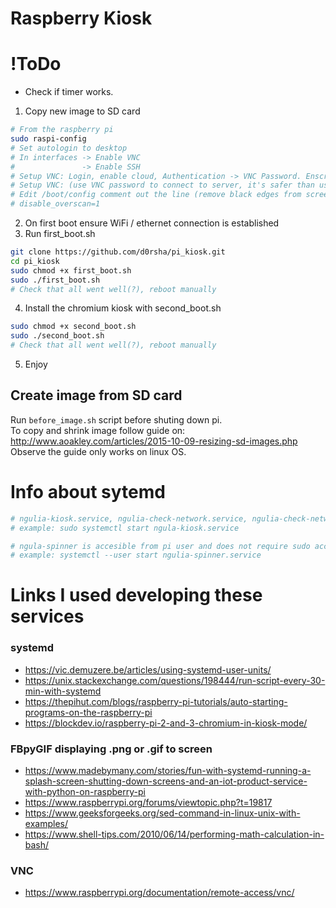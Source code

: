 # Raspberry Kiosk
# !ToDo 
* Check if timer works.

1. Copy new image to SD card
```bash
# From the raspberry pi
sudo raspi-config
# Set autologin to desktop
# In interfaces -> Enable VNC 
#               -> Enable SSH
# Setup VNC: Login, enable cloud, Authentication -> VNC Password. Enscryption -> Always on
# Setup VNC: (use VNC password to connect to server, it's safer than using root user)
# Edit /boot/config comment out the line (remove black edges from screen)
# disable_overscan=1
```

2. On first boot ensure WiFi / ethernet connection is established
3. Run first_boot.sh
```bash
git clone https://github.com/d0rsha/pi_kiosk.git
cd pi_kiosk
sudo chmod +x first_boot.sh
sudo ./first_boot.sh
# Check that all went well(?), reboot manually
```

4. Install the chromium kiosk with second_boot.sh

```bash
sudo chmod +x second_boot.sh
sudo ./second_boot.sh
# Check that all went well(?), reboot manually
```

5. Enjoy

## Create image from SD card
Run `before_image.sh` script before shuting down pi.  
To copy and shrink image follow guide on: http://www.aoakley.com/articles/2015-10-09-resizing-sd-images.php  
Observe the guide only works on linux OS.



# Info about sytemd
```bash
# ngulia-kiosk.service, ngulia-check-network.service, ngulia-check-network.timer requieres sudo access
# example: sudo systemctl start ngula-kiosk.service 

# ngula-spinner is accesible from pi user and does not require sudo access
# example: systemctl --user start ngulia-spinner.service 
```

# Links I used developing these services 
### systemd 
* https://vic.demuzere.be/articles/using-systemd-user-units/
* https://unix.stackexchange.com/questions/198444/run-script-every-30-min-with-systemd
* https://thepihut.com/blogs/raspberry-pi-tutorials/auto-starting-programs-on-the-raspberry-pi
* https://blockdev.io/raspberry-pi-2-and-3-chromium-in-kiosk-mode/

### FBpyGIF displaying .png or .gif to screen
* https://www.madebymany.com/stories/fun-with-systemd-running-a-splash-screen-shutting-down-screens-and-an-iot-product-service-with-python-on-raspberry-pi
* https://www.raspberrypi.org/forums/viewtopic.php?t=19817
* https://www.geeksforgeeks.org/sed-command-in-linux-unix-with-examples/
* https://www.shell-tips.com/2010/06/14/performing-math-calculation-in-bash/

### VNC
* https://www.raspberrypi.org/documentation/remote-access/vnc/